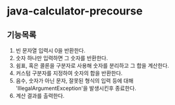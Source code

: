 # java-calculator-precourse
## 기능목록

1. 빈 문자열 입력시 0을 반환한다.
2. 숫자 하나만 입력하면 그 숫자를 반환한다. 
3. 쉼표, 혹은 콜론을 구분자로 사용해 숫자를 분리하고 그 합을 계산한다. 
4. 커스텀 구분자를 지정하여 숫자의 합을 반환한다.
5. 음수, 숫자가 아닌 문자, 잘못된 형식의 입력 등에 대해 'IllegalArgumentException'을 발생시킨후 종료한다.
6. 계산 결과를 출력한다.